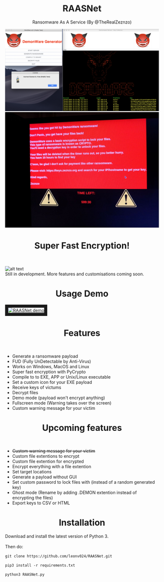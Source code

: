 <h1 align="center">
   RAASNet
</h1>

<p align="center">
  Ransomware As A Service (By @TheRealZeznzo)
</p>

![alt text](./demo/RAASNet.png)
![alt text](./demo/demonware_demo.jpeg)

<h1 align="center">
  Super Fast Encryption!
</h1>
<br>

![alt text](./demo/PyCrypto-vs-PyAES_demo_10fps.gif "Encryption Speed Demo")
<br>
Still in development. More features and customisations coming soon.
<br>

<h1 align="center">
   Usage Demo
</h1>

<a href="https://www.youtube.com/embed/kVtM_xL7_YA" target="_blank"><img src="http://i3.ytimg.com/vi/kVtM_xL7_YA/hqdefault.jpg" 
alt="RAASNet demo" width="240" height="180" border="10" /></a>

<h1 align="center">
   Features
</h1>
<br>

+ Generate a ransomware payload
+ FUD (Fully UnDetectable by Anti-Virus)
+ Works on Windows, MacOS and Linux
+ Super fast encryption with PyCrypto
+ Compile to to EXE, APP or Unix/Linux executable
+ Set a custom icon for your EXE payload
+ Receive keys of victums
+ Decrypt files
+ Demo mode (payload won't encrypt anything)
+ Fullscreen mode (Warning takes over the screen)
+ Custom warning message for your victim

<h1 align="center">
   Upcoming features
</h1>
<br>

+ ~~Custom warning message for your victim~~
+ Custom file extentions to encrypt
+ Custom file extention for encrypted
+ Encrypt everything with a file extention
+ Set target locations
+ Generate a payload without GUI
+ Set custom password to lock files with (instead of a random generated key)
+ Ghost mode (Rename by adding .DEMON extention instead of encrypting the files)
+ Export keys to CSV or HTML

<h1 align="center">
   Installation
</h1>

Download and install the latest version of Python 3.<br>
<br>
Then do:<br>
```Shell
git clone https://github.com/leonv024/RAASNet.git
```

```Shell
pip3 install -r requirements.txt
```

```Shell
python3 RAASNet.py
```
